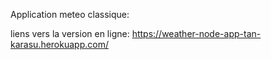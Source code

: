 Application meteo classique: 

liens vers la version en ligne: https://weather-node-app-tan-karasu.herokuapp.com/